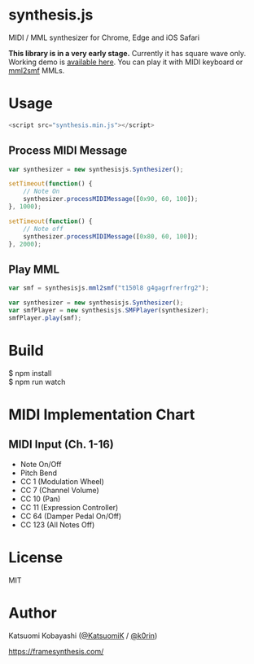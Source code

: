 # synthesis.js

MIDI / MML synthesizer for Chrome, Edge and iOS Safari

**This library is in a very early stage.** Currently it has square wave only.   
Working demo is [available here](http://framesynthesis.com/experiments/synthesis.js/examples/showcase/). You can play it with MIDI keyboard or [mml2smf](https://github.com/KatsuomiK/mml2smf) MMLs.

# Usage

```js
<script src="synthesis.min.js"></script>
```

## Process MIDI Message

```js
var synthesizer = new synthesisjs.Synthesizer();

setTimeout(function() {
    // Note On
    synthesizer.processMIDIMessage([0x90, 60, 100]);
}, 1000);

setTimeout(function() {
    // Note off
    synthesizer.processMIDIMessage([0x80, 60, 100]);
}, 2000);
```

## Play MML

```js
var smf = synthesisjs.mml2smf("t150l8 g4gagrfrerfrg2");

var synthesizer = new synthesisjs.Synthesizer();
var smfPlayer = new synthesisjs.SMFPlayer(synthesizer);
smfPlayer.play(smf);
```

# Build

$ npm install  
$ npm run watch

# MIDI Implementation Chart

## MIDI Input (Ch. 1-16)

- Note On/Off
- Pitch Bend
- CC 1 (Modulation Wheel)
- CC 7 (Channel Volume)
- CC 10 (Pan)
- CC 11 (Expression Controller)
- CC 64 (Damper Pedal On/Off)
- CC 123 (All Notes Off)

# License

MIT

# Author

Katsuomi Kobayashi ([@KatsuomiK](https://twitter.com/KatsuomiK) / [@k0rin](https://twitter.com/k0rin))

https://framesynthesis.com/

